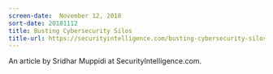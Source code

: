 ```yaml
---
screen-date:  November 12, 2018
sort-date: 20181112
title: Busting Cybersecurity Silos
title-url: https://securityintelligence.com/busting-cybersecurity-silos/
---
```


An article by Sridhar Muppidi at SecurityIntelligence.com.